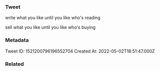 ### Tweet
write what you like until you like who's reading

sell what you like until you like who's buying

### Metadata
Tweet ID: 1521200796196552704
Created At: 2022-05-02T18:51:47.000Z

### Related

